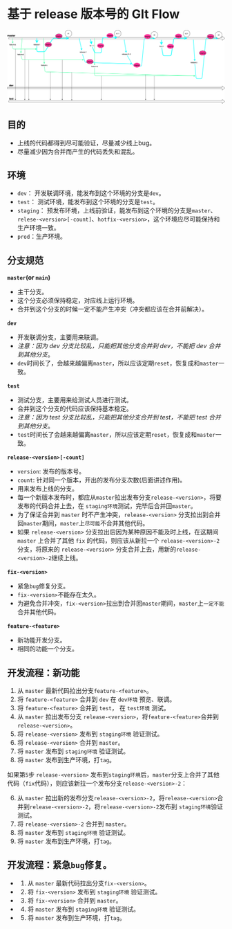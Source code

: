 # 基于 release 版本号的 GIt Flow

![流程图](./images/git-flow.png)

## 目的

- 上线的代码都得到尽可能验证，尽量减少线上bug。
- 尽量减少因为合并而产生的代码丢失和混乱。

## 环境

- `dev`： 开发联调环境，能发布到这个环境的分支是`dev`。
- `test`： 测试环境，能发布到这个环境的分支是`test`。
- `staging`： 预发布环境，上线前验证，能发布到这个环境的分支是`master`、`relese-<version>[-count]`、`hotfix-<version>`，这个环境应尽可能保持和生产环境一致。
- `prod`：生产环境。

## 分支规范

**`master`(or `main`)**

- 主干分支。
- 这个分支必须保持稳定，对应线上运行环境。
- 合并到这个分支的时候一定不能产生冲突（冲突都应该在合并前解决）。

**`dev`**

- 开发联调分支，主要用来联调。
- *注意：因为 dev 分支比较乱，只能把其他分支合并到 dev，不能把 dev 合并到其他分支*。
- `dev`时间长了，会越来越偏离`master`，所以应该定期`reset`，恢复成和`master`一致。

**`test`**

- 测试分支，主要用来给测试人员进行测试。
- 合并到这个分支的代码应该保持基本稳定。
- *注意：因为 test 分支比较乱，只能把其他分支合并到 test，不能把 test 合并到其他分支*。
- `test`时间长了会越来越偏离`master`，所以应该定期`reset`，恢复成和`master`一致。

**`release-<version>[-count]`**

- `version`: 发布的版本号。
- `count`: 针对同一个版本，开出的发布分支次数(后面讲述作用)。
- 用来发布上线的分支。
- 每一个新版本发布时，都应从`master`拉出发布分支`release-<version>`，将要发布的代码合并上去，在 `staging环境`测试，完毕后合并回`master`。
- 为了保证合并到 `master` 时不产生冲突，`release-<version>` 分支拉出到合并回`master`期间，`master`上`尽可能`不合并其他代码。
- 如果 `release-<version>` 分支拉出后因为某种原因不能及时上线，在这期间 `master` 上合并了其他 `fix` 的代码，则应该从新拉一个 `release-<version>-2` 分支，将原来的 `release-<version>` 分支合并上去，用新的`release-<version>-2`继续上线。

**`fix-<version>`**

- 紧急`bug`修复分支。
- `fix-<version>`不能存在太久。
- 为避免合并冲突，`fix-<version>`拉出到合并回`master`期间，`master`上`一定不能`合并其他代码。

**`feature-<feature>`**

- 新功能开发分支。
- 相同的功能一个分支。

## 开发流程：新功能

1. 从 `master` 最新代码拉出分支`feature-<feature>`。
2. 将 `feature-<feature>` 合并到 `dev` 在 `dev环境` 预览、联调。
3. 将 `feature-<feature>` 合并到 `test`， 在 `test环境` 测试。
4. 从 `master` 拉出发布分支 `release-<version>`，将`feature-<feature>`合并到`release-<version>`。
5. 将 `release-<version>` 发布到 `staging环境` 验证测试。
6. 将 `release-<version>` 合并到 `master`。
7. 将 `master` 发布到 `staging环境` 验证测试。
8. 将 `master` 发布到生产环境，打`tag`。

如果第`5`步 `release-<version>` 发布到`staging环境`后，`master`分支上合并了其他代码（`fix`代码），则应该新拉一个发布分支`release-<version>-2`：

6. 从 `master` 拉出新的发布分支`release-<version>-2`，将`release-<version>`合并到`release-<version>-2`，将`release-<version>-2`发布到 `staging环境`验证测试。
7. 将 `release-<version>-2` 合并到 `master`。
8. 将 `master` 发布到 `staging环境` 验证测试。
9. 将 `master` 发布到生产环境，打`tag`。

## 开发流程：紧急`bug`修复。

- 1. 从 `master` 最新代码拉出分支`fix-<version>`。
- 2. 将 `fix-<version>` 发布到 `staging环境` 验证测试。
- 3. 将 `fix-<version>` 合并到 `master`。
- 4. 将 `master` 发布到 `staging环境` 验证测试。
- 5. 将 `master` 发布到生产环境，打`tag`。

